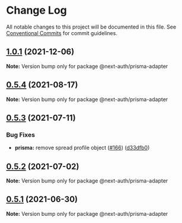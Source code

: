 # Change Log

All notable changes to this project will be documented in this file.
See [Conventional Commits](https://conventionalcommits.org) for commit guidelines.

## [1.0.1](https://github.com/nextauthjs/adapters/compare/@next-auth/prisma-adapter@1.0.0...@next-auth/prisma-adapter@1.0.1) (2021-12-06)

**Note:** Version bump only for package @next-auth/prisma-adapter

## [0.5.4](https://github.com/nextauthjs/adapters/compare/@next-auth/prisma-adapter@0.5.3...@next-auth/prisma-adapter@0.5.4) (2021-08-17)

**Note:** Version bump only for package @next-auth/prisma-adapter

## [0.5.3](https://github.com/nextauthjs/adapters/compare/@next-auth/prisma-adapter@0.5.2...@next-auth/prisma-adapter@0.5.3) (2021-07-11)

### Bug Fixes

- **prisma:** remove spread profile object ([#166](https://github.com/nextauthjs/adapters/issues/166)) ([d33dfb0](https://github.com/nextauthjs/adapters/commit/d33dfb0ea20667004831e5ac41e718008f233025))

## [0.5.2](https://github.com/nextauthjs/adapters/compare/@next-auth/prisma-adapter@0.5.1...@next-auth/prisma-adapter@0.5.2) (2021-07-02)

**Note:** Version bump only for package @next-auth/prisma-adapter

## [0.5.1](https://github.com/nextauthjs/adapters/compare/@next-auth/prisma-adapter@0.5.0...@next-auth/prisma-adapter@0.5.1) (2021-06-30)

**Note:** Version bump only for package @next-auth/prisma-adapter
